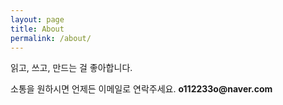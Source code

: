 ```yaml
---
layout: page
title: About
permalink: /about/
---
```


읽고, 쓰고, 만드는 걸 좋아합니다.

소통을 원하시면 언제든 이메일로 연락주세요.
__o112233o@naver.com__

